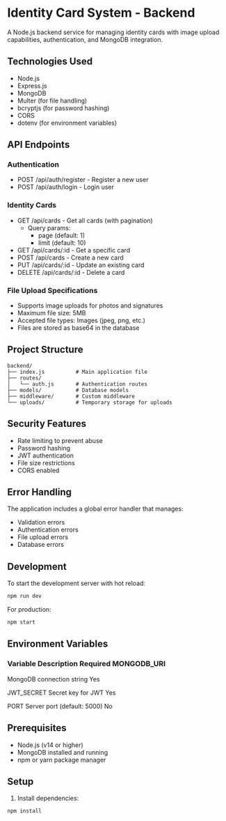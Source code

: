 # Identity Card System - Backend

A Node.js backend service for managing identity cards with image upload capabilities, authentication, and MongoDB integration.

## Technologies Used

- Node.js
- Express.js
- MongoDB
- Multer (for file handling)
- bcryptjs (for password hashing)
- CORS
- dotenv (for environment variables)

## API Endpoints
### Authentication
- POST /api/auth/register - Register a new user
- POST /api/auth/login - Login user

### Identity Cards
- GET /api/cards - Get all cards (with pagination)
  - Query params:
    - page (default: 1)
    - limit (default: 10)
- GET /api/cards/:id - Get a specific card
- POST /api/cards - Create a new card
- PUT /api/cards/:id - Update an existing card
- DELETE /api/cards/:id - Delete a card

### File Upload Specifications
- Supports image uploads for photos and signatures
- Maximum file size: 5MB
- Accepted file types: Images (jpeg, png, etc.)
- Files are stored as base64 in the database

## Project Structure
```plaintext
backend/
├── index.js          # Main application file
├── routes/          
│   └── auth.js       # Authentication routes
├── models/           # Database models
├── middleware/       # Custom middleware
└── uploads/          # Temporary storage for uploads
 ```

## Security Features
- Rate limiting to prevent abuse
- Password hashing
- JWT authentication
- File size restrictions
- CORS enabled

## Error Handling
The application includes a global error handler that manages:

- Validation errors
- Authentication errors
- File upload errors
- Database errors

## Development
To start the development server with hot reload:

```bash
npm run dev
 ```

For production:

```bash
npm start
 ```


 ## Environment Variables
 ### Variable                              Description Required MONGODB_URI

MongoDB connection string                   Yes 

JWT_SECRET Secret key for JWT               Yes

PORT Server port (default: 5000)            No

## Prerequisites

- Node.js (v14 or higher)
- MongoDB installed and running
- npm or yarn package manager

## Setup

1. Install dependencies:
```bash
npm install